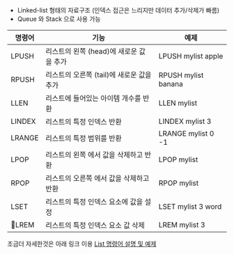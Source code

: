 - Linked-list 형태의 자료구조 (인덱스 접근은 느리지만 데이터 추가/삭제가 빠름)
- Queue 와 Stack 으로 사용 가능

|명령어|기능|예제|
|------|---|---|
|LPUSH|리스트의 왼쪽 (head)에 새로운 값을 추가|LPUSH mylist apple|
|RPUSH|리스트의 오른쪽 (tail)에 새로운 값을 추가|RPUSH mylist banana|
|LLEN|리스트에 들어있는 아이템 개수를 반환|LLEN mylist|
|LINDEX|리스트의 특정 인덱스 반환|LINDEX mylist 3|
|LRANGE|리스트의 특정 범위를 반환|LRANGE mylist 0 -1|
|LPOP|리스트의 왼쪽 에서 값을 삭제하고 반환|LPOP mylist|
|RPOP|리스트의 오른쪽 에서 값을 삭제하고 반환|RPOP mylist|
|LSET|리스트의 특정 인덱스 요소에 값을 설정|LSET mylist 3 word|
|LREM|리스트의 특정 인덱스 요소 값 삭제|LREM mylist 3|


조금더 자세한것은 아래 링크 이용
[List 명령어 설명 및 예제](https://realmojo.tistory.com/169)